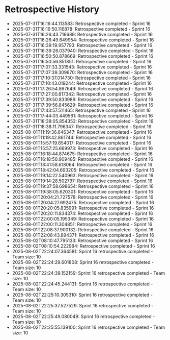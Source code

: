 # Retrospective History

- 2025-07-31T16:16:44.113583: Retrospective completed - Sprint 16
- 2025-07-31T16:16:50.116878: Retrospective completed - Sprint 16
- 2025-07-31T16:26:43.716689: Retrospective completed - Sprint 16
- 2025-07-31T16:26:49.649954: Retrospective completed - Sprint 16
- 2025-07-31T16:39:19.957793: Retrospective completed - Sprint 16
- 2025-07-31T16:39:26.037940: Retrospective completed - Sprint 16
- 2025-07-31T16:50:50.878669: Retrospective completed - Sprint 16
- 2025-07-31T16:50:56.851851: Retrospective completed - Sprint 16
- 2025-07-31T17:07:33.331543: Retrospective completed - Sprint 16
- 2025-07-31T17:07:39.309670: Retrospective completed - Sprint 16
- 2025-07-31T17:10:37.014730: Retrospective completed - Sprint 16
- 2025-07-31T17:10:43.019244: Retrospective completed - Sprint 16
- 2025-07-31T17:26:54.867649: Retrospective completed - Sprint 16
- 2025-07-31T17:27:00.817342: Retrospective completed - Sprint 16
- 2025-07-31T17:39:50.833989: Retrospective completed - Sprint 16
- 2025-07-31T17:39:56.845629: Retrospective completed - Sprint 16
- 2025-07-31T17:43:57.511465: Retrospective completed - Sprint 16
- 2025-07-31T17:44:03.449561: Retrospective completed - Sprint 16
- 2025-07-31T18:38:05.854353: Retrospective completed - Sprint 16
- 2025-07-31T18:38:11.796347: Retrospective completed - Sprint 16
- 2025-08-01T11:19:36.646347: Retrospective completed - Sprint 16
- 2025-08-01T11:19:42.861744: Retrospective completed - Sprint 16
- 2025-08-01T15:57:19.654017: Retrospective completed - Sprint 16
- 2025-08-01T15:57:25.669973: Retrospective completed - Sprint 16
- 2025-08-01T16:18:44.874675: Retrospective completed - Sprint 16
- 2025-08-01T16:18:50.909485: Retrospective completed - Sprint 16
- 2025-08-01T18:41:58.618064: Retrospective completed - Sprint 16
- 2025-08-01T18:42:04.693205: Retrospective completed - Sprint 16
- 2025-08-01T19:14:22.540963: Retrospective completed - Sprint 16
- 2025-08-01T19:14:28.502797: Retrospective completed - Sprint 16
- 2025-08-01T19:37:58.698654: Retrospective completed - Sprint 16
- 2025-08-01T19:38:05.620301: Retrospective completed - Sprint 16
- 2025-08-01T20:04:21.727578: Retrospective completed - Sprint 16
- 2025-08-01T20:04:27.692475: Retrospective completed - Sprint 16
- 2025-08-01T20:20:05.835991: Retrospective completed - Sprint 16
- 2025-08-01T20:20:11.834374: Retrospective completed - Sprint 16
- 2025-08-01T22:00:05.195349: Retrospective completed - Sprint 16
- 2025-08-01T22:00:11.304851: Retrospective completed - Sprint 16
- 2025-08-01T22:08:37.900132: Retrospective completed - Sprint 16
- 2025-08-01T22:08:43.894371: Retrospective completed - Sprint 16
- 2025-08-02T08:10:47.795133: Retrospective completed - Sprint 16
- 2025-08-02T08:10:54.222984: Retrospective completed - Sprint 16
- 2025-08-02T22:24:07.364581: Sprint 16 retrospective completed - Team size: 10
- 2025-08-02T22:24:29.601808: Sprint 16 retrospective completed - Team size: 10
- 2025-08-02T22:24:39.152159: Sprint 16 retrospective completed - Team size: 10
- 2025-08-02T22:24:45.244131: Sprint 16 retrospective completed - Team size: 10
- 2025-08-02T22:25:10.305310: Sprint 16 retrospective completed - Team size: 10
- 2025-08-02T22:25:37.527529: Sprint 16 retrospective completed - Team size: 10
- 2025-08-02T22:25:49.080049: Sprint 16 retrospective completed - Team size: 10
- 2025-08-02T22:25:55.139100: Sprint 16 retrospective completed - Team size: 10
